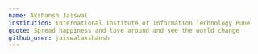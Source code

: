 ```yaml
---
name: Akshansh Jaiswal
institution: International Institute of Information Technology Pune
quote: Spread happiness and love around and see the world change
github_user: jaiswalakshansh
---
```

